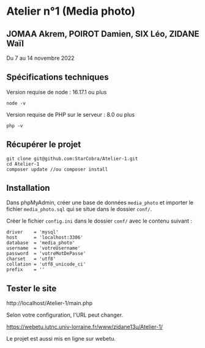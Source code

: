 # Atelier n°1 (Media photo)
## JOMAA Akrem, POIROT Damien, SIX Léo, ZIDANE Waïl

Du 7 au 14 novembre 2022

## Spécifications techniques

Version requise de node : 16.17.1 ou plus

```
node -v
```

Version requise de PHP sur le serveur : 8.0 ou plus

```
php -v
```

## Récupérer le projet 

```
git clone git@github.com:StarCobra/Atelier-1.git
cd Atelier-1
composer update //ou composer install
```

## Installation

Dans phpMyAdmin, créer une base de données `media_photo` et importer le fichier `media_photo.sql` qui se situe dans le dossier `conf/`.

Créer le fichier `config.ini` dans le dossier `conf/` avec le contenu suivant : 

```
driver    = 'mysql'
host      = 'localhost:3306'
database  = 'media_photo'
username  = 'votreUsername'
password  = 'votreMotDePasse'
charset   = 'utf8'
collation = 'utf8_unicode_ci'
prefix    = ''
```
## Tester le site

http://localhost/Atelier-1/main.php

Selon votre configuration, l'URL peut changer.

https://webetu.iutnc.univ-lorraine.fr/www/zidane13u/Atelier-1/

Le projet est aussi mis en ligne sur webetu.
